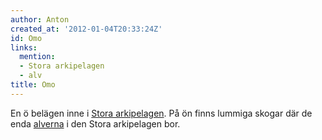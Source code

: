 ```yaml
---
author: Anton
created_at: '2012-01-04T20:33:24Z'
id: Omo
links:
  mention:
  - Stora arkipelagen
  - alv
title: Omo
---
```


En ö belägen inne i [Stora arkipelagen]. På ön finns lummiga skogar där de enda [alverna] i den
Stora arkipelagen bor.

  [Stora arkipelagen]: Stora_arkipelagen
  [alverna]: alv
